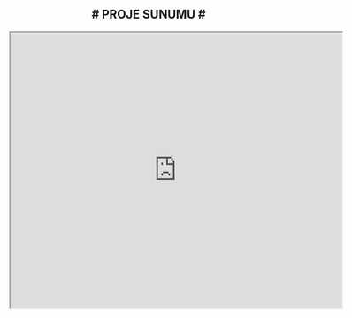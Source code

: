 <div align="center">
  <h2> # PROJE SUNUMU # </h2>
</div>

  <iframe src="https://nbviewer.jupyter.org/github/cgtykarasu/PG1926/blob/main/Proje/projeSunu.pdf" style="width:600px; height:500px;"></iframe>





